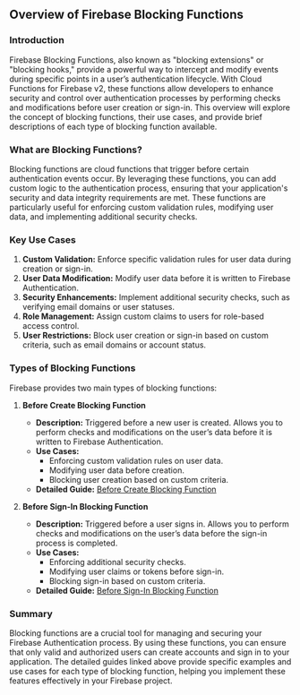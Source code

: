 ## Overview of Firebase Blocking Functions

### Introduction
Firebase Blocking Functions, also known as "blocking extensions" or "blocking hooks," provide a powerful way to intercept and modify events during specific points in a user’s authentication lifecycle. With Cloud Functions for Firebase v2, these functions allow developers to enhance security and control over authentication processes by performing checks and modifications before user creation or sign-in. This overview will explore the concept of blocking functions, their use cases, and provide brief descriptions of each type of blocking function available.

### What are Blocking Functions?
Blocking functions are cloud functions that trigger before certain authentication events occur. By leveraging these functions, you can add custom logic to the authentication process, ensuring that your application's security and data integrity requirements are met. These functions are particularly useful for enforcing custom validation rules, modifying user data, and implementing additional security checks.

### Key Use Cases
1. **Custom Validation:** Enforce specific validation rules for user data during creation or sign-in.
2. **User Data Modification:** Modify user data before it is written to Firebase Authentication.
3. **Security Enhancements:** Implement additional security checks, such as verifying email domains or user statuses.
4. **Role Management:** Assign custom claims to users for role-based access control.
5. **User Restrictions:** Block user creation or sign-in based on custom criteria, such as email domains or account status.

### Types of Blocking Functions
Firebase provides two main types of blocking functions:

1. **Before Create Blocking Function**
   - **Description:** Triggered before a new user is created. Allows you to perform checks and modifications on the user’s data before it is written to Firebase Authentication.
   - **Use Cases:**
     - Enforcing custom validation rules on user data.
     - Modifying user data before creation.
     - Blocking user creation based on custom criteria.
   - **Detailed Guide:** [Before Create Blocking Function](#)

2. **Before Sign-In Blocking Function**
   - **Description:** Triggered before a user signs in. Allows you to perform checks and modifications on the user’s data before the sign-in process is completed.
   - **Use Cases:**
     - Enforcing additional security checks.
     - Modifying user claims or tokens before sign-in.
     - Blocking sign-in based on custom criteria.
   - **Detailed Guide:** [Before Sign-In Blocking Function](#)

### Summary
Blocking functions are a crucial tool for managing and securing your Firebase Authentication process. By using these functions, you can ensure that only valid and authorized users can create accounts and sign in to your application. The detailed guides linked above provide specific examples and use cases for each type of blocking function, helping you implement these features effectively in your Firebase project.
